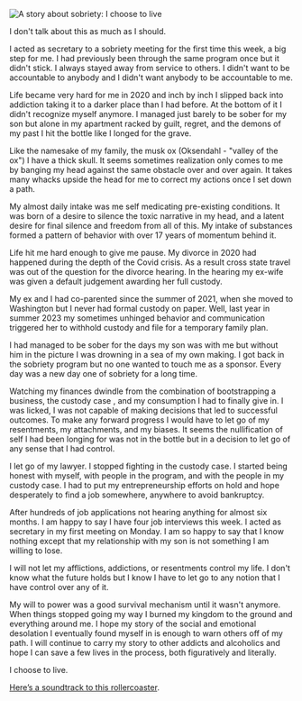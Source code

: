 ![A story about sobriety: I choose to
live](https://storage.googleapis.com/hox-io-blog-assets/2024-06-05-sobriety.webp)

I don't talk about this as much as I should.

I acted as secretary to a sobriety meeting for the first time this week, a big
step for me. I had previously been through the same program once but it didn't
stick. I always stayed away from service to others. I didn't want to be
accountable to anybody and I didn't want anybody to be accountable to me.

Life became very hard for me in 2020 and inch by inch I slipped back into
addiction taking it to a darker place than I had before. At the bottom of it I
didn't recognize myself anymore. I managed just barely to be sober for my son
but alone in my apartment racked by guilt, regret, and the demons of my past I
hit the bottle like I longed for the grave.

Like the namesake of my family, the musk ox (Oksendahl - "valley of the ox") I
have a thick skull. It seems sometimes realization only comes to me by banging
my head against the same obstacle over and over again. It takes many whacks
upside the head for me to correct my actions once I set down a path.

My almost daily intake was me self medicating pre-existing conditions. It was
born of a desire to silence the toxic narrative in my head, and a latent desire
for final silence and freedom from all of this. My intake of substances formed a
pattern of behavior with over 17 years of momentum behind it.

Life hit me hard enough to give me pause. My divorce in 2020 had happened during
the depth of the Covid crisis. As a result cross state travel was out of the
question for the divorce hearing. In the hearing my ex-wife was given a default
judgement awarding her full custody.

My ex and I had co-parented since the summer of 2021, when she moved to
Washington but I never had formal custody on paper. Well, last year in summer
2023 my sometimes unhinged behavior and communication triggered her to withhold
custody and file for a temporary family plan.

I had managed to be sober for the days my son was with me but without him in the
picture I was drowning in a sea of my own making. I got back in the sobriety
program but no one wanted to touch me as a sponsor. Every day was a new day one
of sobriety for a long time.

Watching my finances dwindle from the combination of bootstrapping a business,
the custody case , and my consumption I had to finally give in. I was licked, I
was not capable of making decisions that led to successful outcomes. To make any
forward progress I would have to let go of my resentments, my attachments, and
my biases. It seems the nullification of self I had been longing for was not in
the bottle but in a decision to let go of any sense that I had control.

I let go of my lawyer. I stopped fighting in the custody case. I started being
honest with myself, with people in the program, and with the people in my
custody case. I had to put my entrepreneurship efforts on hold and hope
desperately to find a job somewhere, anywhere to avoid bankruptcy.

After hundreds of job applications not hearing anything for almost six months. I
am happy to say I have four job interviews this week. I acted as secretary in my
first meeting on Monday. I am so happy to say that I know nothing except that my
relationship with my son is not something I am willing to lose.

I will not let my afflictions, addictions, or resentments control my life. I
don't know what the future holds but I know I have to let go to any notion that
I have control over any of it.

My will to power was a good survival mechanism until it wasn't anymore. When
things stopped going my way I burned my kingdom to the ground and everything
around me. I hope my story of the social and emotional desolation I eventually
found myself in is enough to warn others off of my path. I will continue to
carry my story to other addicts and alcoholics and hope I can save a few lives
in the process, both figuratively and literally.

I choose to live.

[Here’s a soundtrack to this
rollercoaster](https://open.spotify.com/album/49K6hYDEr5M3GxIBBxlPf9).
